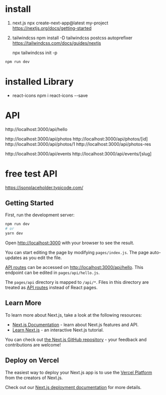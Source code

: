 # install

1. next.js
   npx create-next-app@latest my-project
   https://nextjs.org/docs/getting-started

2. tailwindcss
   npm install -D tailwindcss postcss autoprefixer
   https://tailwindcss.com/docs/guides/nextjs

   npx tailwindcss init -p

```bash
npm run dev

```

# installed Library

- react-icons
  npm i react-icons --save

# API

http://localhost:3000/api/hello

http://localhost:3000/api/photos
http://localhost:3000/api/photos/[id]
http://localhost:3000/api/photos/1
http://localhost:3000/api/photos-res

http://localhost:3000/api/events
http://localhost:3000/api/events/[slug]

# free test API

https://jsonplaceholder.typicode.com/

## Getting Started

First, run the development server:

```bash
npm run dev
# or
yarn dev
```

Open [http://localhost:3000](http://localhost:3000) with your browser to see the result.

You can start editing the page by modifying `pages/index.js`. The page auto-updates as you edit the file.

[API routes](https://nextjs.org/docs/api-routes/introduction) can be accessed on [http://localhost:3000/api/hello](http://localhost:3000/api/hello). This endpoint can be edited in `pages/api/hello.js`.

The `pages/api` directory is mapped to `/api/*`. Files in this directory are treated as [API routes](https://nextjs.org/docs/api-routes/introduction) instead of React pages.

## Learn More

To learn more about Next.js, take a look at the following resources:

- [Next.js Documentation](https://nextjs.org/docs) - learn about Next.js features and API.
- [Learn Next.js](https://nextjs.org/learn) - an interactive Next.js tutorial.

You can check out [the Next.js GitHub repository](https://github.com/vercel/next.js/) - your feedback and contributions are welcome!

## Deploy on Vercel

The easiest way to deploy your Next.js app is to use the [Vercel Platform](https://vercel.com/new?utm_medium=default-template&filter=next.js&utm_source=create-next-app&utm_campaign=create-next-app-readme) from the creators of Next.js.

Check out our [Next.js deployment documentation](https://nextjs.org/docs/deployment) for more details.
